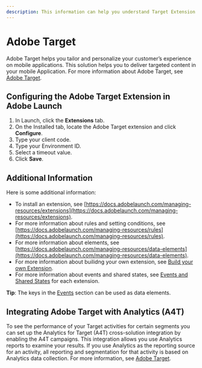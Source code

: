 ```yaml
---
description: This information can help you understand Target Extension.
---
```


# Adobe Target

Adobe Target helps you tailor and personalize your customer’s experience on mobile applications. This solution helps you to deliver targeted content in your mobile Application. For more information about Adobe Target, see [Adobe Target](https://marketing.adobe.com/resources/help/en_US/target/).

## Configuring the Adobe Target Extension in Adobe Launch

1. In Launch, click the **Extensions** tab.
2. On the Installed tab, locate the Adobe Target extension and click **Configure**.
3. Type your client code.
4. Type your Environment ID.
5. Select a timeout value.
6. Click **Save**.

## Additional Information

Here is some additional information:

* To install an extension, see [https://docs.adobelaunch.com/managing-resources/extensions](https://docs.adobelaunch.com/managing-resources/extensions).
* For more information about rules and setting conditions, see [https://docs.adobelaunch.com/managing-resources/rules](https://docs.adobelaunch.com/managing-resources/rules).
* For more information about elements, see [https://docs.adobelaunch.com/managing-resources/data-elements](https://docs.adobelaunch.com/managing-resources/data-elements).
* For more information about builidng your own extension, see [Build your own Extension](../build-your-own-extension/).
* For more information about events and shared states, see [Events and Shared States](../build-your-own-extension/events/) for each extension.

**Tip**: The keys in the [Events](../build-your-own-extension/events/) section can be used as data elements.

## Integrating Adobe Target with Analytics \(A4T\)

To see the performance of your Target activities for certain segments you can set up the Analytics for Target \(A4T\) cross-solution integration by enabling the A4T campaigns. This integration allows you use Analytics reports to examine your results. If you use Analytics as the reporting source for an activity, all reporting and segmentation for that activity is based on Analytics data collection. For more information, see [Adobe Target](https://marketing.adobe.com/resources/help/en_US/target/).

